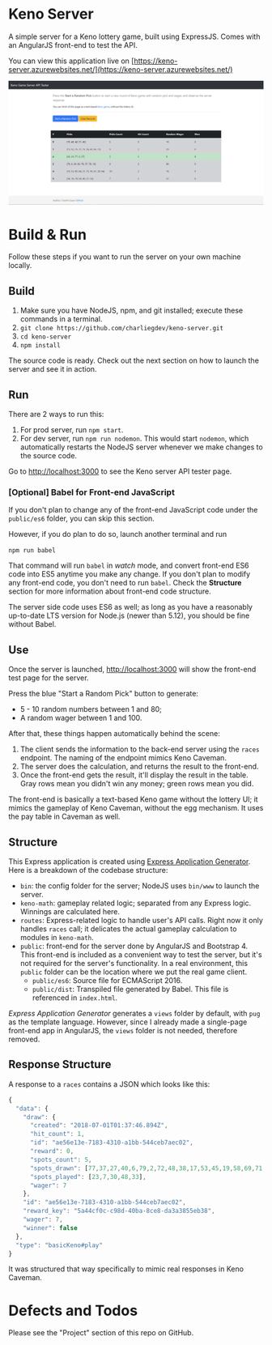 # Keno Server
A simple server for a Keno lottery game, built using ExpressJS. Comes with an AngularJS front-end to test the API.

You can view this application live on [https://keno-server.azurewebsites.net/](https://keno-server.azurewebsites.net/)

![UI](UI.jpg)
# Build & Run
Follow these steps if you want to run the server on your own machine locally.
## Build
1. Make sure you have NodeJS, npm, and git installed; execute these commands in a terminal.
1. `git clone https://github.com/charliegdev/keno-server.git`
1. `cd keno-server`
1. `npm install`

The source code is ready. Check out the next section on how to launch the server and see it in action.

## Run
There are 2 ways to run this:
1. For prod server, run `npm start`.
1. For dev server, run `npm run nodemon`. This would start `nodemon`, which automatically restarts the NodeJS server whenever we make changes to the source code.

Go to [http://localhost:3000](http://localhost:3000) to see the Keno server API tester page.

### [Optional] Babel for Front-end JavaScript
If you don't plan to change any of the front-end JavaScript code under the `public/es6` folder, you can skip this section.

However, if you do plan to do so, launch another terminal and run

`npm run babel`

That command will run `babel` in *watch* mode, and convert front-end ES6 code into ES5 anytime you make any change. If you don't plan to modify any front-end code, you don't need to run `babel`. Check the **Structure** section for more information about front-end code structure.

The server side code uses ES6 as well; as long as you have a reasonably up-to-date LTS version for Node.js (newer than 5.12), you should be fine without Babel.

## Use
Once the server is launched, [http://localhost:3000](http://localhost:3000) will show the front-end test page for the server.

Press the blue "Start a Random Pick" button to generate:
  * 5 - 10 random numbers between 1 and 80;
  * A random wager between 1 and 100.

After that, these things happen automatically behind the scene:

1. The client sends the information to the back-end server using the `races` endpoint. The naming of the endpoint mimics Keno Caveman.
1. The server does the calculation, and returns the result to the front-end.
1. Once the front-end gets the result, it'll display the result in the table. Gray rows mean you didn't win any money; green rows mean you did.

The front-end is basically a text-based Keno game without the lottery UI; it mimics the gameplay of Keno Caveman, without the egg mechanism. It uses the pay table in Caveman as well.

## Structure
This Express application is created using [Express Application Generator](https://expressjs.com/en/starter/generator.html). Here is a breakdown of the codebase structure:
* `bin`: the config folder for the server; NodeJS uses `bin/www` to launch the server.
* `keno-math`: gameplay related logic; separated from any Express logic. Winnings are calculated here.
* `routes`: Express-related logic to handle user's API calls. Right now it only handles `races` call; it delicates the actual gameplay calculation to modules in `keno-math`.
* `public`: front-end for the server done by AngularJS and Bootstrap 4. This front-end is included as a convenient way to test the server, but it's not required for the server's functionality. In a real environment, this `public` folder can be the location where we put the real game client.
  * `public/es6`: Source file for ECMAScript 2016. 
  * `public/dist`: Transpiled file generated by Babel. This file is referenced in `index.html`.

*Express Application Generator* generates a `views` folder by default, with `pug` as the template language. However, since I already made a single-page front-end app in AngularJS, the `views` folder is not needed, therefore removed.

## Response Structure
A response to a `races` contains a JSON which looks like this:

```javascript
{
  "data": {
    "draw": {
      "created": "2018-07-01T01:37:46.894Z",
      "hit_count": 1,
      "id": "ae56e13e-7183-4310-a1bb-544ceb7aec02",
      "reward": 0,
      "spots_count": 5,
      "spots_drawn": [77,37,27,40,6,79,2,72,48,38,17,53,45,19,58,69,71,49,8,59],
      "spots_played": [23,7,30,48,33], 
      "wager": 7
    },
    "id": "ae56e13e-7183-4310-a1bb-544ceb7aec02",
    "reward_key": "5a44cf0c-c98d-40ba-8ce8-da3a3855eb38",
    "wager": 7,
    "winner": false
  },
  "type": "basicKeno#play"
}
```

It was structured that way specifically to mimic real responses in Keno Caveman.

# Defects and Todos
Please see the "Project" section of this repo on GitHub.